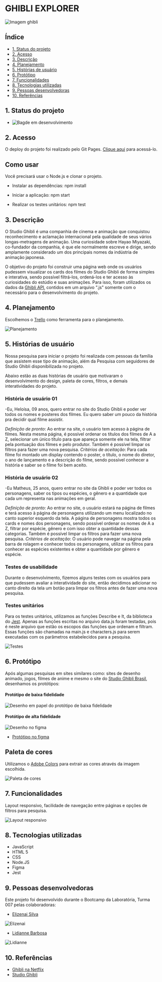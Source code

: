 # GHIBLI EXPLORER

![Imagem ghibli](src/img/studio-ghibli.jpg)

## Índice

- [1. Status do projeto](#1-status-do-projeto)
- [2. Acesso](#2-acesso)
- [3. Descrição](#3-descricao)
- [4. Planejamento](#4-planejamento)
- [5. Histórias de usuário](#5-historias-de-usuário)
- [6. Protótipo](#6-prototipo)
- [7. Funcionalidades](#7-funcionalidades)
- [8. Tecnologias utilizadas](#8-tecnologias-utilizadas)
- [9. Pessoas desenvolvedoras](#9-pessoas-desenvolvedoras)
- [10. Referências](#10-referencias)


## 1. Status do projeto

- ![Bagde em desenvolvimento](https://img.shields.io/badge/STATUS-EM%20DESENVOLVIMENTO-green) 

## 2. Acesso

O deploy do projeto foi realizado pelo Git Pages. [Clique aqui](https://elizenai.github.io/SAP007-data-lovers/index.html) para acessá-lo.

## Como usar
Você precisará usar o Node.js e clonar o projeto.

- Instalar as dependências:
npm install

- Iniciar a aplicação:
npm start

- Realizar os testes unitários:
npm test 

## 3. Descrição

O Studio Ghibli é uma companhia de cinema e animação que conquistou reconhecimento e aclamação internacional pela qualidade de seus vários longas-metragens de animação. Uma curiosidade sobre Hayao Miyazaki, co-fundador da companhia, é que ele normalmente escreve e dirige, sendo amplamente considerado um dos principais nomes da indústria de animação japonesa.

O objetivo do projeto foi construir uma página web onde os usuários pudessem visualizar os cards dos filmes do Studio Ghibli de forma simples e interativa, sendo possível filtrá-los, ordená-los e ter acesso às curiosidades do estúdio e suas animações. Para isso, foram utilizados os dados da [Ghibli API](https://ghibliapi.herokuapp.com/#section/Getting-Started), contidos em um arquivo ".js" somente com o necessário para o desenvolvimento do projeto.

## 4. Planejamento

Escolhemos o [Trello](https://trello.com/b/52ngg64M/data-lovers) como ferramenta para o planejamento.

![Planejamento](src/img/planejamento.JPG)

## 5. Histórias de usuário

Nossa pesquisa para iniciar o projeto foi realizada com pessoas da família que assistem esse tipo de animação, além da Pesquisa com seguidores de Studio Ghibli disponibilizada no projeto.

Abaixo estão as duas histórias de usuário que motivaram o desenvolvimento do design, paleta de cores, filtros, e demais interatividades do projeto.
### História de usuário 01
-Eu, Heloísa, 09 anos, quero entrar no site do Studio Ghibli e poder ver todos os nomes e posteres dos filmes. Eu quero saber um pouco da história pra decidir qual filme assistir.

_Definição de pronto_: Ao entrar na site, o usuário tem acesso à página de filmes. Nesta mesma página, é possível ordenar os títulos dos filmes de A a Z, selecionar um único título para que apareça somente ele na tela, filtrar pela pontuação dos filmes e pelo produtor. Também é possível limpar os filtros para fazer uma nova pesquisa.
_Critérios de aceitação_: Para cada filme foi montado um display contendo o poster, o título, o nome do diretor, o ano de lançamento e a descrição do filme, sendo possível conhecer a história e saber se o filme foi bem aceito.
### História de usuário 02
-Eu Matheus, 25 anos,  quero entrar no site da Ghibli e poder ver todos os personagens, saber os tipos ou espécies, o gênero e a quantidade que cada um representa nas animações em geral.

_Definição de pronto:_ Ao entrar no site, o usuário estará na página de filmes e terá acesso à página de personagens utilizando um menu localizado no canto superior esquerdo da tela. A página de personagens mostra todos os cards e nomes dos personagens, sendo possível ordenar os nomes de A a Z, filtrar por espécie, gênero e com isso obter a quantidade dessas categorias. Também é possível limpar os filtros para fazer uma nova pesquisa.
_Critérios de aceitação_: O usuário pode navegar na página pela barra de rolagem e conhecer todos os personagens, utilizar os filtros para conhecer as espécies existentes e obter a quantidade por gênero e espécie.
### Testes de usabilidade

Durante o desenvolvimento, fizemos alguns testes com os usuários para que pudessem avaliar a interatividade do site, então decidimos adicionar no canto direito da tela um botão para limpar os filtros antes de fazer uma nova pesquisa.

### Testes unitários

Para os testes unitários, utilizamos as funções Describe e It, da biblioteca do [Jest](https://jestjs.io/pt-BR/docs/using-matchers). Apenas as funções escritas no arquivo data.js foram testadas, pois é neste arquivo que estão os escopos das funções que ordenam e filtram. Essas funções são chamadas na main.js e characters.js para serem executadas com os parâmetros estabelecidos para a pesquisa. 

![Testes](src/img/testes-unitarios.JPG)

## 6. Protótipo

Após algumas pesquisas em sites similares como: sites de desenho animado, jogos, filmes de anime e mesmo o site do [Studio Ghibli Brasil](https://studioghibli.com.br/studioghibli/), desenhamos os protótipos:
#### Protótipo de baixa fidelidade

![Desenho em papel do protótipo de baixa fidelidade](src/img/prototipo1.jpg)
#### Protótipo de alta fidelidade

![Desenho no figma](src/img/prototipo2.JPG)

- [Protótipo no figma](https://www.figma.com/file/y63N4eDBrqPoQr6J6SY9q3/Data-Lovers?node-id=0%3A1)

## Paleta de cores

Utilizamos o [Adobe Colors](https://color.adobe.com/pt/create/color-wheel) para extrair as cores através da imagem escolhida.

![Paleta de cores](src/img/paleta.adobe.JPG)
## 7. Funcionalidades

Layout responsivo, facilidade de navegação entre páginas e opções de filtros para pesquisa.

![Layout responsivo](src/img/pag-responsiva.JPG)

## 8. Tecnologias utilizadas

- JavaScript
- HTML 5
- CSS
- Node.JS
- Figma
- Jest

## 9. Pessoas desenvolvedoras

Este projeto foi desenvolvido durante o Bootcamp da Laboratória, Turma 007 pelas colaboradoras: 

- [Elizenai Silva](https://www.linkedin.com/in/elizenai/)

![Elizenai](src/img/Elizenai.JPG)

- [Lidianne Barbosa](https://www.linkedin.com/in/lromao/)

![Lidianne](src/img/Lidianne.JPG)
## 10. Referências

- [Ghibli na Netflix](https://www.netflix.com/br/browse/genre/81227213)
- [Studio Ghibli](https://ghiblicollection.com/)

